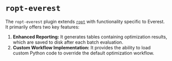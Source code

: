 # `ropt-everest`

The `ropt-everest` plugin extends [`ropt`](https://tno-ropt.github.io/ropt/latest/)
with functionality specific to Everest. It primarily offers two key features:

1. **Enhanced Reporting:** It generates tables containing optimization results,
   which are saved to disk after each batch evaluation.
2. **Custom Workflow Implementation:** It provides the ability to load custom
   Python code to override the default optimization workflow.
